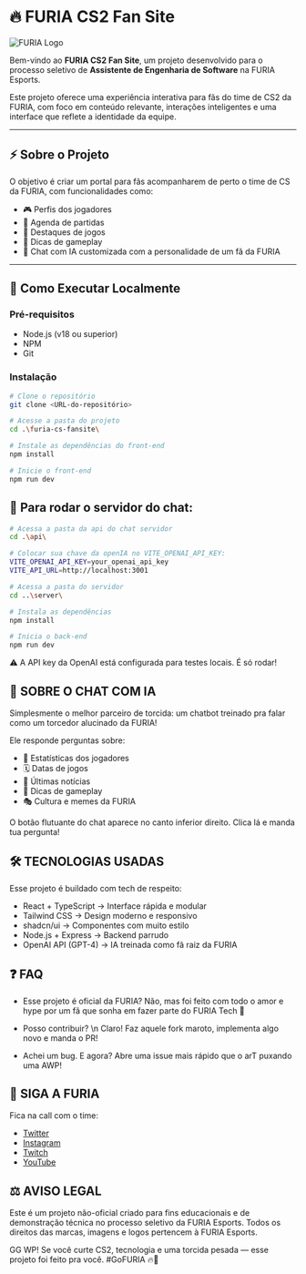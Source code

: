 # 🔥 FURIA CS2 Fan Site

![FURIA Logo](https://upload.wikimedia.org/wikipedia/pt/f/f9/Furia_Esports_logo.png)

Bem-vindo ao **FURIA CS2 Fan Site**, um projeto desenvolvido para o processo seletivo de **Assistente de Engenharia de Software** na FURIA Esports.

Este projeto oferece uma experiência interativa para fãs do time de CS2 da FURIA, com foco em conteúdo relevante, interações inteligentes e uma interface que reflete a identidade da equipe.

---

## ⚡ Sobre o Projeto

O objetivo é criar um portal para fãs acompanharem de perto o time de CS da FURIA, com funcionalidades como:

- 🎮 Perfis dos jogadores
- 📆 Agenda de partidas
- 🎥 Destaques de jogos
- 🎯 Dicas de gameplay
- 🤖 Chat com IA customizada com a personalidade de um fã da FURIA

---

## 🚀 Como Executar Localmente

### Pré-requisitos

- Node.js (v18 ou superior)
- NPM
- Git

### Instalação

```bash
# Clone o repositório
git clone <URL-do-repositório>

# Acesse a pasta do projeto
cd .\furia-cs-fansite\

# Instale as dependências do front-end
npm install

# Inicie o front-end
npm run dev
```
## 🤖 Para rodar o servidor do chat:

```bash
# Acessa a pasta da api do chat servidor
cd .\api\

# Colocar sua chave da openIA no VITE_OPENAI_API_KEY:
VITE_OPENAI_API_KEY=your_openai_api_key
VITE_API_URL=http://localhost:3001

# Acessa a pasta do servidor
cd ..\server\

# Instala as dependências
npm install

# Inicia o back-end
npm run dev
```
⚠️ A API key da OpenAI está configurada para testes locais. É só rodar!

## 🤖 SOBRE O CHAT COM IA
Simplesmente o melhor parceiro de torcida: um chatbot treinado pra falar como um torcedor alucinado da FURIA!

Ele responde perguntas sobre:

- 🧠 Estatísticas dos jogadores
- 🗓️ Datas de jogos
- 📰 Últimas notícias
- 🎯 Dicas de gameplay
- 🎭 Cultura e memes da FURIA

O botão flutuante do chat aparece no canto inferior direito. Clica lá e manda tua pergunta!

## 🛠️ TECNOLOGIAS USADAS
Esse projeto é buildado com tech de respeito:

- React + TypeScript → Interface rápida e modular
- Tailwind CSS → Design moderno e responsivo
- shadcn/ui → Componentes com muito estilo
- Node.js + Express → Backend parrudo
- OpenAI API (GPT-4) → IA treinada como fã raiz da FURIA

## ❓ FAQ
- Esse projeto é oficial da FURIA?
Não, mas foi feito com todo o amor e hype por um fã que sonha em fazer parte do FURIA Tech 🖤

- Posso contribuir? \n
Claro! Faz aquele fork maroto, implementa algo novo e manda o PR!

- Achei um bug. E agora?
Abre uma issue mais rápido que o arT puxando uma AWP!

## 📱 SIGA A FURIA
Fica na call com o time:

- [Twitter](https://twitter.com/FURIA)
- [Instagram](https://instagram.com/furiagg)
- [Twitch](https://twitch.tv/team/furia)
- [YouTube](https://www.youtube.com/@FURIAggCS)

## ⚖️ AVISO LEGAL
Este é um projeto não-oficial criado para fins educacionais e de demonstração técnica no processo seletivo da FURIA Esports.
Todos os direitos das marcas, imagens e logos pertencem à FURIA Esports.

GG WP! Se você curte CS2, tecnologia e uma torcida pesada — esse projeto foi feito pra você.
#GoFURIA 🔥👊
